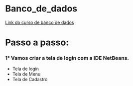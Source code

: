 # Banco_de_dados

[Link do curso de banco de dados](https://www.youtube.com/watch?v=wS0pejrkusU&list=PLJIP7GdByOyvpQ7EbzucVHocSAG7_EZQZ&index=3)

# Passo a passo:

### 1° Vamos criar a tela de login com a IDE NetBeans.

- Tela de login
- Tela de Menu
- Tela de Cadastro
